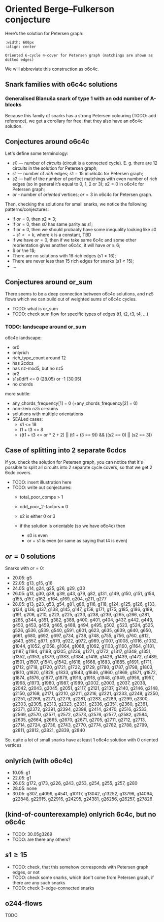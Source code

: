 # Oriented Berge&ndash;Fulkerson conjecture

Here’s the solution for Petersen graph:

```{figure} images/petersen_graph_o6c4c.png
:width: 600px
:align: center

Oriented 6-cycle 4-cover for Petersen graph (matchings are shown as dotted edges)
```

We will abbreviate this construction as o6c4c.

## Snark families with o6c4c solutions

### Generalised Blanuša snark of type 1 with an odd number of A-blocks

Because this family of snarks has a strong Petersen colouring (TODO: add reference), we get a corollary for free, that they also have an o6c4c solution.

## Conjectures around o6c4c

Let's define some terminology:
- $s0$ — number of _circuits_ (circuit is a connected cycle). E. g. there are 12 circuits in the solution for Petersen graph;
- $s1$ — number of _rich_ edges; $s1=15$ in o6c4c for Petersen graph;
- $s2$ — half of the number of perfect matchings with even number of rich edges (so in general it’s equal to 0, 1, 2 or 3); $s2 = 0$ in o6c4c for Petersen graph;
- $or$ - number of _oriented_ vertices; $or=3$ in o6c4c for Petersen graph.

Then, checking the solutions for small snarks, we notice the following patterns/conjectures:
- If $or = 0$, then $s2 = 3$;
- If $or = 0$, then $s0$ has same parity as $s1$;
- If $or = 0$, then we should probably have some inequality looking like $s0 - s1 <= k$, where k is a constant, TBD
- If we have $or = 0$, then if we take same 6c4c and some other reorientation gives another o6c4c, it will have $or \ge 6$;
- $ or \ne 1$;
- There are no solutions with 16 rich edges ($s1 \ne 16$);
- There are never less than 15 rich edges for snarks ($s1 \ge 15$);
- ...

## Conjectures around or_sum

There seems to be a deep connection between o6c4c solutions, and nz5 flows which we can build out of weighted sums of o6c4c cycles.

- TODO: what is or_sum
- TODO: check sum flow for specific types of edges (t1, t2, t3, t4, ...)

### TODO: landscape around or_sum

o6c4c landscape:
- or0
- onlyrich
- rich_type_count around 12
- has 2cdcs
- has nz-mod5, but no nz5
- or2
- s1s0diff <= 0 (28.05) or -1 (30.05)
- no chords

more subtle:
- any_chords_frequency[1] = 0 (+any_chords_frequency[2] = 0)
- non-zero nz5 or-sums
- solutions with multiple orientations
- SEALed cases:
  - s1 <= 18
  - t1 + t3 <= 8
  - ((t1 + t3 <= or * 2 + 2) || (t1 + t3 == 9)) && ((s2 == 0) || (s2 == 3))

## Case of splitting into 2 separate 6cdcs

If you check the solution for Petersen graph, you can notice that it's possible to split all circuits into 2 separate cycle covers, so that we get 2 6cdc covers.
- TODO: insert illustration here
- TODO: write out conjectures:
    - total_poor_comps > 1
    - odd_poor_2-factors = 0
    - s2 is either 0 or 3
    
    - if the solution is orientable (so we have o6c4c) then
        - s0 is even
        - or + s1 is even (or same as saying that t4 is even)

## $or = 0$ solutions

Snarks with $or = 0$:
- 20.05: g5
- 22.05: g13, g15, g16
- 24.05: g14, g24, g25, g26, g29, g33
- 26.05: g13, g30, g38, g39, g43, g79, g82, g131, g149, g150, g151, g154, g155, g157, g162, g164, g169, g204, g211, g277
- 28.05: g13, g23, g53, g54, g81, g86, g116, g118, g124, g125, g126, g133, g134, g136, g137, g138, g145, g147, g158, g171, g175, g185, g186, g189, g191, g206, g210, g223, g225, g233, g238, g239, g265, g266, g281, g285, g344, g351, g382, g388, g400, g401, g404, g437, g442, g443, g450, g453, g459, g465, g488, g494, g495, g502, g523, g524, g525, g526, g536, g539, g540, g591, g601, g623, g635, g639, g640, g650, g661, g680, g692, g697, g734, g738, g748, g755, g756, g760, g812, g843, g857, g871, g879, g922, g972, g989, g1007, g1008, g1016, g1032, g1044, g1052, g1058, g1064, g1068, g1092, g1103, g1160, g1164, g1181, g1187, g1194, g1198, g1205, g1236, g1271, g1272, g1317, g1349, g1351, g1352, g1353, g1379, g1383, g1384, g1418, g1426, g1439, g1472, g1489, g1501, g1507, g1541, g1542, g1618, g1668, g1683, g1685, g1691, g1711, g1712, g1718, g1720, g1721, g1722, g1729, g1780, g1787, g1798, g1803, g1810, g1820, g1829, g1833, g1843, g1846, g1860, g1869, g1871, g1872, g1874, g1876, g1877, g1879, g1916, g1918, g1948, g1949, g1956, g1957, g1968, g1973, g1980, g1987, g1989, g2002, g2003, g2037, g2038, g2042, g2043, g2045, g2051, g2117, g2121, g2137, g2140, g2146, g2148, g2150, g2168, g2171, g2210, g2211, g2216, g2221, g2233, g2248, g2250, g2251, g2268, g2271, g2279, g2281, g2283, g2289, g2299, g2300, g2303, g2305, g2313, g2323, g2331, g2336, g2351, g2360, g2361, g2371, g2372, g2391, g2394, g2398, g2414, g2470, g2516, g2533, g2569, g2570, g2571, g2572, g2573, g2576, g2577, g2582, g2584, g2635, g2664, g2665, g2670, g2671, g2705, g2711, g2712, g2713, g2714, g2724, g2736, g2743, g2770, g2774, g2782, g2788, g2799, g2811, g2812, g2821, g2839, g2840

So, quite a lot of small snarks have at least 1 o6c4c solution with 0 oriented vertices

## onlyrich (with o6c4c)

- 10.05: g1
- 22.05: g1
- 26.05: g172, g173, g226, g243, g253, g254, g255, g257, g280
- 28.05: none
- 30.05: g307, g4099, g4541, g10117, g13042, g13252, g13796, g14094, g22848, g22915, g22916, g24295, g24381, g26256, g26257, g27826

## (kind-of-counterexample) onlyrich 6c4c, but no o6c4c

- TODO: 30.05g3269
- TODO: are there any others?

## $s1 \ge 15$

- TODO: check, that this somehow corresponds with Petersen graph edges, or not
- TODO: check some snarks, which don't come from Petersen graph, if there are any such snarks
- TODO: check 3-edge-connected snarks

## o244-flows

TODO